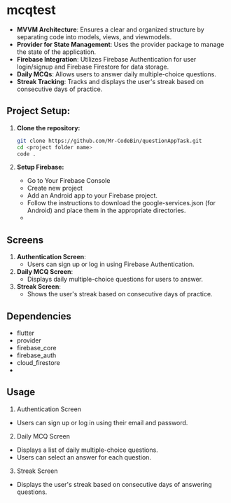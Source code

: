 # mcqtest

- **MVVM Architecture**:
     Ensures a clear and organized structure by separating code into models, views, and viewmodels.
- **Provider for State Management**:
     Uses the provider package to manage the state of the application.
- **Firebase Integration**:
     Utilizes Firebase Authentication for user login/signup and Firebase Firestore for data storage.
- **Daily MCQs**:
     Allows users to answer daily multiple-choice questions.
- **Streak Tracking**:
     Tracks and displays the user's streak based on consecutive days of practice.


## Project Setup:

1. **Clone the repository:**

   ```sh
   git clone https://github.com/Mr-CodeBin/questionAppTask.git
   cd <project folder name>
   code .

2. **Setup Firebase:**
   - Go to Your Firebase Console
   - Create new project
   - Add an Android app to your Firebase project.
   - Follow the instructions to download the google-services.json (for Android) and place them in the appropriate directories.
   - 
   
## Screens

1. **Authentication Screen**:
   - Users can sign up or log in using Firebase Authentication.
2. **Daily MCQ Screen**:
   - Displays daily multiple-choice questions for users to answer.
3. **Streak Screen**:
   - Shows the user's streak based on consecutive days of practice.

## Dependencies
 - flutter
 - provider
 - firebase_core
 - firebase_auth
 - cloud_firestore
 - 

## Usage
1. Authentication Screen
 - Users can sign up or log in using their email and password.
2. Daily MCQ Screen
 - Displays a list of daily multiple-choice questions.
 - Users can select an answer for each question.
3. Streak Screen
 - Displays the user's streak based on consecutive days of answering questions.
